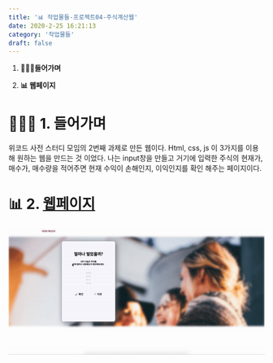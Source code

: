 ```yaml
---
title: '📊 작업물들-프로젝트04-주식계산웹'
date: 2020-2-25 16:21:13
category: '작업물들'
draft: false
---
```


1. **🚶🏻‍♀️들어가며**

2. **📊 웹페이지**



# 🚶🏻‍♀️ 1. 들어가며

위코드 사전 스터디 모임의 2번째 과제로 만든 웹이다. Html, css, js 이 3가지를 이용해 원하는 웹을 만드는 것 이었다. 나는 input창을 만들고 거기에 입력한 주식의 현재가, 매수가, 매수량을 적어주면 현재 수익이 손해인지, 이익인지를 확인 해주는 페이지이다.



# 📊  2. [웹페이지](https://one-iron.github.io/200225-wecode-jsWebTask/stock02.html)

<img src="../images/project04/project04.gif">



